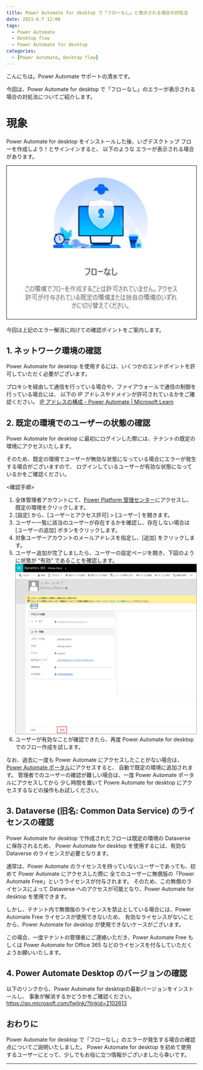 ```yaml
---
title: Power Automate for desktop で「フローなし」と表示される場合の対処法
date: 2021-6-7 12:00
tags:
  - Power Automate
  - Desktop flow
  - Power Automate for desktop
categories:
  - [Power Automate, Desktop flow]
---
```


こんにちは。Power Automate サポートの清水です。

今回は、Power Automate for desktop で「フローなし」のエラーが表示される場合の対処法についてご紹介します。

<!-- more -->

# 現象

Power Automate for desktop をインストールした後、いざデスクトップ フローを作成しよう！とサインインすると、
以下のような エラーが表示される場合があります。

![](./PowerAutomateDesktop-NoFlow/Error.png)

今回は上記のエラー解消に向けての確認ポイントをご案内します。

## 1. ネットワーク環境の確認

Power Automate for desktop を使用するには、いくつかのエンドポイントを許可していただく必要がございます。

プロキシを経由して通信を行っている場合や、ファイアウォールで通信の制御を行っている場合には、
以下の IP アドレスやドメインが許可されているかをご確認ください。
[IP アドレスの構成 - Power Automate | Microsoft Learn](https://learn.microsoft.com/ja-jp/power-automate/ip-address-configuration)

## 2. 既定の環境でのユーザーの状態の確認

Power Automate for desktop に最初にログインした際には、テナントの既定の環境にアクセスいたします。

そのため、既定の環境でユーザーが無効な状態になっている場合にエラーが発生する場合がございますので、
ログインしているユーザーが有効な状態になっているかをご確認ください。

<確認手順>
1. 全体管理者アカウントにて、[Power Platform 管理センター](https://admin.powerplatform.microsoft.com/)にアクセスし、既定の環境をクリックします。
2. [設定] から、[ユーザーとアクセス許可] > [ユーザー] を開きます。
3. ユーザー一覧に該当のユーザーが存在するかを確認し、存在しない場合は [ユーザーの追加] ボタンをクリックします。
4. 対象ユーザーアカウントのメールアドレスを指定し、[追加] をクリックします。
5. ユーザー追加が完了しましたら、ユーザーの設定ページを開き、下図のように状態が “有効” であることを確認します。
![](./PowerAutomateDesktop-NoFlow/UserStatus.png)
6. ユーザーが有効なことが確認できたら、再度 Power Automate for desktop でのフロー作成を試します。

なお、過去に一度も Power Automate にアクセスしたことがない場合は、[Power Automate ポータル](https://japan.flow.microsoft.com)にアクセスすると、
自動で既定の環境に追加されます。
管理者でのユーザーの確認が難しい場合は、一度 Power Automate ポータルにアクセスしてから
少し時間を置いて Powre Automate for desktop にアクセスするなどの操作もお試しください。

## 3. Dataverse (旧名: Common Data Service) のライセンスの確認

Power Automate for desktop で作成されたフローは既定の環境の Dataverse に保存されるため、
Power Automate for desktop を使用するには、有効な Dataverse のライセンスが必要となります。

通常は、Power Automate のライセンスを持っていないユーザーであっても、初めて Power Automate にアクセスした際に
全てのユーザーに無償版の「Power Automate Free」というライセンスが付与されます。
そのため、この無償のライセンスによって Dataverse へのアクセスが可能となり、Power Automate for desktop を使用できます。

しかし、テナント内で無償版のライセンスを禁止としている場合には、Power Automate Free ライセンスが使用できないため、
有効なライセンスがないことから、Power Automate for desktop が使用できないケースがございます。

この場合、一度テナントの管理者にご連絡いただき、Power Automate Free もしくは Power Automate for Office 365 などのライセンスを付与していただくようお願いいたします。

## 4. Power Automate Desktop のバージョンの確認

以下のリンクから、Power Automate for desktopの最新バージョンをインストールし、
事象が解消するかどうかをご確認ください。
https://go.microsoft.com/fwlink/?linkid=2102613

## おわりに

Power Automate for desktop で「フローなし」のエラーが発生する場合の確認点についてご説明いたしました。
Power Automate for desktop を初めて使用するユーザーにとって、少しでもお役に立つ情報がございましたら幸いです。

---
